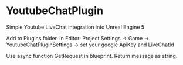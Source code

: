 # YoutubeChatPlugin

Simple Youtube LiveChat integration into Unreal Engine 5

Add to Plugins folder.
In Editor:
Project Settings -> Game -> YoutubeChatPluginSettings -> set your google ApiKey and LiveChatId

Use async function GetRequest in blueprint. Return message as string.
